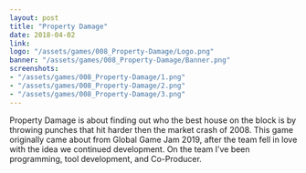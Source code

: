 ```yaml
---
layout: post
title: "Property Damage"
date: 2018-04-02
link: 
logo: "/assets/games/008_Property-Damage/Logo.png"
banner: "/assets/games/008_Property-Damage/Banner.png"
screenshots:
- "/assets/games/008_Property-Damage/1.png"
- "/assets/games/008_Property-Damage/2.png"
- "/assets/games/008_Property-Damage/3.png"
---
```


Property Damage is about finding out who the best house on the block is by throwing punches that hit harder then the market crash of 2008. This game originally came about from Global Game Jam 2019, after the team fell in love with the idea we continued development. 
On the team I’ve been programming, tool development, and Co-Producer. 
